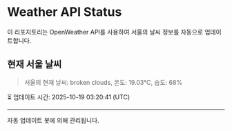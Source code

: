 
# Weather API Status

이 리포지토리는 OpenWeather API를 사용하여 서울의 날씨 정보를 자동으로 업데이트합니다.

## 현재 서울 날씨
> 서울의 현재 날씨: broken clouds, 온도: 19.03°C, 습도: 68%

⏳ 업데이트 시간: 2025-10-19 03:20:41 (UTC)

---
자동 업데이트 봇에 의해 관리됩니다.
